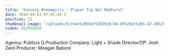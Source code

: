 ```yaml
---
title: 'Suncorp #teamgirls - Player Tip Nat Medhurst'
date: 2018-04-03 07:41:00 Z
position: 21
thumbnail-image: "/uploads/Screen%20Shot%202018-04-03%20at%205.42.30%20pm.png"
video: 262935650
---
```


Agency: Publicis Q
Production Company: Light + Shade
Director/DP: Josh Zaini
Producer: Meagan Babore